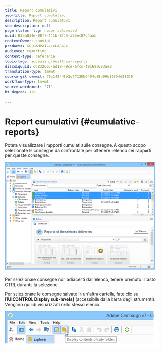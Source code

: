 ```yaml
---
title: Report cumulativi
seo-title: Report cumulativi
description: Report cumulativi
seo-description: null
page-status-flag: never-activated
uuid: 83ea834e-08f7-441b-8f15-a25ec07c4aab
contentOwner: sauviat
products: SG_CAMPAIGN/CLASSIC
audience: reporting
content-type: reference
topic-tags: accessing-built-in-reports
discoiquuid: cc832666-ad18-49ce-afcc-f9169b683ae8
translation-type: tm+mt
source-git-commit: 70b143445b2e77128b9404e35d96b39694d55335
workflow-type: tm+mt
source-wordcount: '71'
ht-degree: 11%

---
```



# Report cumulativi {#cumulative-reports}

Potete visualizzare i rapporti cumulati sulle consegne. A questo scopo, selezionate le consegne da confrontare per ottenere l&#39;elenco dei rapporti per queste consegne.

![](assets/s_ncs_user_report_compare_tab.png)

Per selezionare consegne non adiacenti dall&#39;elenco, tenere premuto il tasto CTRL durante la selezione.

Per selezionare le consegne salvate in un&#39;altra cartella, fate clic su **[!UICONTROL Display sub-levels]** (accessibile dalla barra degli strumenti). Vengono quindi visualizzati nello stesso elenco.

![](assets/s_ncs_user_display_children_icon.png)
